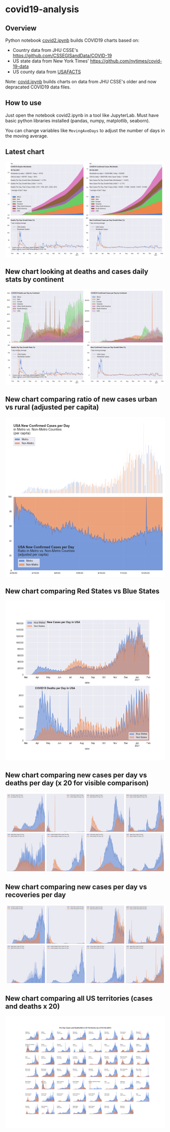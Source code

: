 # covid19-analysis

## Overview
Python notebook [covid2.ipynb](https://github.com/danlaw/covid19-analysis/blob/master/covid2.ipynb) builds COVID19 charts based on:
* Country data from JHU CSSE's https://github.com/CSSEGISandData/COVID-19
* US state data from New York Times' https://github.com/nytimes/covid-19-data
* US county data from [USAFACTS](https://usafacts.org/visualizations/coronavirus-covid-19-spread-map/)

Note: [covid.ipynb](https://github.com/danlaw/covid19-analysis/blob/master/covid.ipynb) builds charts on data from JHU CSSE's older and now depracated COVID19 data files.

## How to use
Just open the notebook covid2.ipynb in a tool like JupyterLab. Must have basic python libraries installed (pandas, numpy, matplotlib, seaborn).

You can change variables like ``MovingAveDays`` to adjust the number of days in the moving average.

## Latest chart
![Latest chart](charts/20210203-covid19-chart.png)

## New chart looking at deaths and cases daily stats by continent
![Comparison chart](charts/20210203-covid19-chart-perday.png)

## New chart comparing ratio of new cases urban vs rural (adjusted per capita)
![Urban rural per capita chart](charts/20210203-US-counties-urban-vs-rural-per-capita.png)

## New chart comparing Red States vs Blue States
![Red vs Blue chart](charts/20210203-compare-daily-red-vs-blue-states.png)

## New chart comparing new cases per day vs deaths per day (x 20 for visible comparison)
![Comparison chart](charts/20210203-comparison-chart.png)

## New chart comparing new cases per day vs recoveries per day
![Recovery chart](charts/20210203-comparison-recovery-chart.png)

## New chart comparing all US territories (cases and deaths x 20)
![Territories chart](charts/20210203-compare-US-territories.png)

